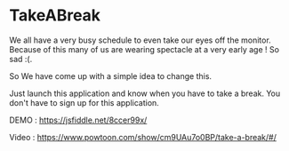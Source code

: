 # TakeABreak
We all have a very busy schedule to even take our eyes off the monitor. Because of this many of us are wearing spectacle at a very early age ! So sad :(.

So We have come up with a simple idea to change this.

Just launch this application and know when you have to take a break. You don't have to sign up for this application.

DEMO : https://jsfiddle.net/8ccer99x/

Video : https://www.powtoon.com/show/cm9UAu7o0BP/take-a-break/#/
